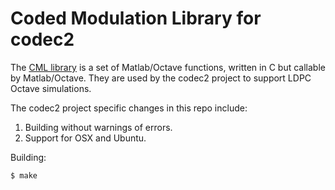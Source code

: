 # Coded Modulation Library for codec2

The [CML library](http://www.iterativesolutions.com/Matlab.htm) is a set of Matlab/Octave functions, written in C but callable by Matlab/Octave. They are used by the codec2 project to support LDPC Octave simulations.

The codec2 project specific changes in this repo include:
1. Building without warnings of errors.
2. Support for OSX and Ubuntu.

Building:
```
$ make
```